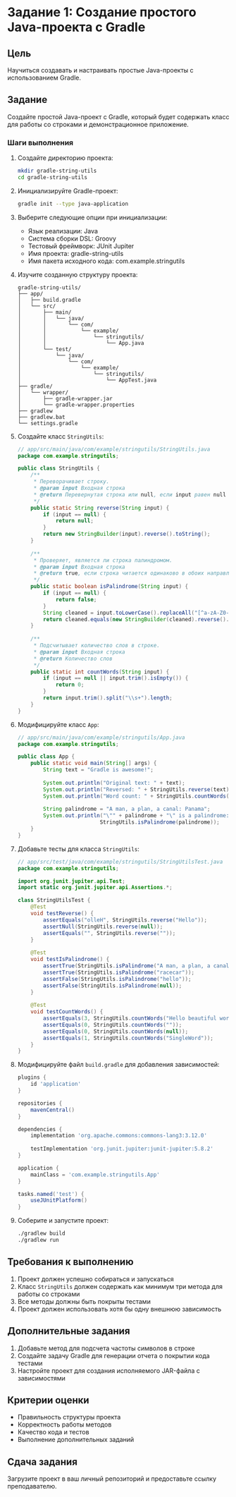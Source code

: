 # Задание 1: Создание простого Java-проекта с Gradle

## Цель
Научиться создавать и настраивать простые Java-проекты с использованием Gradle.

## Задание

Создайте простой Java-проект с Gradle, который будет содержать класс для работы со строками и демонстрационное приложение.

### Шаги выполнения

1. Создайте директорию проекта:
   ```bash
   mkdir gradle-string-utils
   cd gradle-string-utils
   ```

2. Инициализируйте Gradle-проект:
   ```bash
   gradle init --type java-application
   ```

3. Выберите следующие опции при инициализации:
   - Язык реализации: Java
   - Система сборки DSL: Groovy
   - Тестовый фреймворк: JUnit Jupiter
   - Имя проекта: gradle-string-utils
   - Имя пакета исходного кода: com.example.stringutils

4. Изучите созданную структуру проекта:
   ```
   gradle-string-utils/
   ├── app/
   │   ├── build.gradle
   │   └── src/
   │       ├── main/
   │       │   └── java/
   │       │       └── com/
   │       │           └── example/
   │       │               └── stringutils/
   │       │                   └── App.java
   │       └── test/
   │           └── java/
   │               └── com/
   │                   └── example/
   │                       └── stringutils/
   │                           └── AppTest.java
   ├── gradle/
   │   └── wrapper/
   │       ├── gradle-wrapper.jar
   │       └── gradle-wrapper.properties
   ├── gradlew
   ├── gradlew.bat
   └── settings.gradle
   ```

5. Создайте класс `StringUtils`:
   ```java
   // app/src/main/java/com/example/stringutils/StringUtils.java
   package com.example.stringutils;

   public class StringUtils {
       /**
        * Переворачивает строку.
        * @param input Входная строка
        * @return Перевернутая строка или null, если input равен null
        */
       public static String reverse(String input) {
           if (input == null) {
               return null;
           }
           return new StringBuilder(input).reverse().toString();
       }
       
       /**
        * Проверяет, является ли строка палиндромом.
        * @param input Входная строка
        * @return true, если строка читается одинаково в обоих направлениях
        */
       public static boolean isPalindrome(String input) {
           if (input == null) {
               return false;
           }
           String cleaned = input.toLowerCase().replaceAll("[^a-zA-Z0-9]", "");
           return cleaned.equals(new StringBuilder(cleaned).reverse().toString());
       }
       
       /**
        * Подсчитывает количество слов в строке.
        * @param input Входная строка
        * @return Количество слов
        */
       public static int countWords(String input) {
           if (input == null || input.trim().isEmpty()) {
               return 0;
           }
           return input.trim().split("\\s+").length;
       }
   }
   ```

6. Модифицируйте класс `App`:
   ```java
   // app/src/main/java/com/example/stringutils/App.java
   package com.example.stringutils;

   public class App {
       public static void main(String[] args) {
           String text = "Gradle is awesome!";
           
           System.out.println("Original text: " + text);
           System.out.println("Reversed: " + StringUtils.reverse(text));
           System.out.println("Word count: " + StringUtils.countWords(text));
           
           String palindrome = "A man, a plan, a canal: Panama";
           System.out.println("\"" + palindrome + "\" is a palindrome: " + 
                             StringUtils.isPalindrome(palindrome));
       }
   }
   ```

7. Добавьте тесты для класса `StringUtils`:
   ```java
   // app/src/test/java/com/example/stringutils/StringUtilsTest.java
   package com.example.stringutils;

   import org.junit.jupiter.api.Test;
   import static org.junit.jupiter.api.Assertions.*;

   class StringUtilsTest {
       @Test
       void testReverse() {
           assertEquals("olleH", StringUtils.reverse("Hello"));
           assertNull(StringUtils.reverse(null));
           assertEquals("", StringUtils.reverse(""));
       }
       
       @Test
       void testIsPalindrome() {
           assertTrue(StringUtils.isPalindrome("A man, a plan, a canal: Panama"));
           assertTrue(StringUtils.isPalindrome("racecar"));
           assertFalse(StringUtils.isPalindrome("hello"));
           assertFalse(StringUtils.isPalindrome(null));
       }
       
       @Test
       void testCountWords() {
           assertEquals(3, StringUtils.countWords("Hello beautiful world"));
           assertEquals(0, StringUtils.countWords(""));
           assertEquals(0, StringUtils.countWords(null));
           assertEquals(1, StringUtils.countWords("SingleWord"));
       }
   }
   ```

8. Модифицируйте файл `build.gradle` для добавления зависимостей:
   ```groovy
   plugins {
       id 'application'
   }

   repositories {
       mavenCentral()
   }

   dependencies {
       implementation 'org.apache.commons:commons-lang3:3.12.0'
       
       testImplementation 'org.junit.jupiter:junit-jupiter:5.8.2'
   }

   application {
       mainClass = 'com.example.stringutils.App'
   }

   tasks.named('test') {
       useJUnitPlatform()
   }
   ```

9. Соберите и запустите проект:
   ```bash
   ./gradlew build
   ./gradlew run
   ```

## Требования к выполнению

1. Проект должен успешно собираться и запускаться
2. Класс `StringUtils` должен содержать как минимум три метода для работы со строками
3. Все методы должны быть покрыты тестами
4. Проект должен использовать хотя бы одну внешнюю зависимость

## Дополнительные задания

1. Добавьте метод для подсчета частоты символов в строке
2. Создайте задачу Gradle для генерации отчета о покрытии кода тестами
3. Настройте проект для создания исполняемого JAR-файла с зависимостями

## Критерии оценки

- Правильность структуры проекта
- Корректность работы методов
- Качество кода и тестов
- Выполнение дополнительных заданий

## Сдача задания

Загрузите проект в ваш личный репозиторий и предоставьте ссылку преподавателю.
